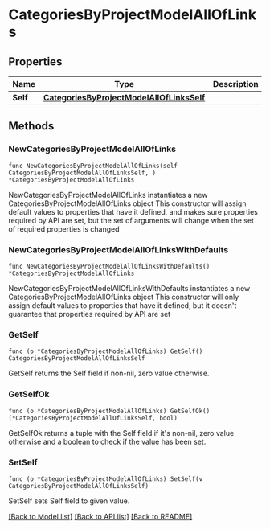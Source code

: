 # CategoriesByProjectModelAllOfLinks

## Properties

Name | Type | Description | Notes
------------ | ------------- | ------------- | -------------
**Self** | [**CategoriesByProjectModelAllOfLinksSelf**](CategoriesByProjectModelAllOfLinksSelf.md) |  | 

## Methods

### NewCategoriesByProjectModelAllOfLinks

`func NewCategoriesByProjectModelAllOfLinks(self CategoriesByProjectModelAllOfLinksSelf, ) *CategoriesByProjectModelAllOfLinks`

NewCategoriesByProjectModelAllOfLinks instantiates a new CategoriesByProjectModelAllOfLinks object
This constructor will assign default values to properties that have it defined,
and makes sure properties required by API are set, but the set of arguments
will change when the set of required properties is changed

### NewCategoriesByProjectModelAllOfLinksWithDefaults

`func NewCategoriesByProjectModelAllOfLinksWithDefaults() *CategoriesByProjectModelAllOfLinks`

NewCategoriesByProjectModelAllOfLinksWithDefaults instantiates a new CategoriesByProjectModelAllOfLinks object
This constructor will only assign default values to properties that have it defined,
but it doesn't guarantee that properties required by API are set

### GetSelf

`func (o *CategoriesByProjectModelAllOfLinks) GetSelf() CategoriesByProjectModelAllOfLinksSelf`

GetSelf returns the Self field if non-nil, zero value otherwise.

### GetSelfOk

`func (o *CategoriesByProjectModelAllOfLinks) GetSelfOk() (*CategoriesByProjectModelAllOfLinksSelf, bool)`

GetSelfOk returns a tuple with the Self field if it's non-nil, zero value otherwise
and a boolean to check if the value has been set.

### SetSelf

`func (o *CategoriesByProjectModelAllOfLinks) SetSelf(v CategoriesByProjectModelAllOfLinksSelf)`

SetSelf sets Self field to given value.



[[Back to Model list]](../README.md#documentation-for-models) [[Back to API list]](../README.md#documentation-for-api-endpoints) [[Back to README]](../README.md)


